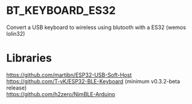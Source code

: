 # BT_KEYBOARD_ES32
Convert a USB keyboard to wireless using blutooth with a ES32 (wemos lolin32)

# Libraries
https://github.com/martibn/ESP32-USB-Soft-Host <br>
https://github.com/T-vK/ESP32-BLE-Keyboard (minimum v0.3.2-beta release) <br>
https://github.com/h2zero/NimBLE-Arduino <br>
